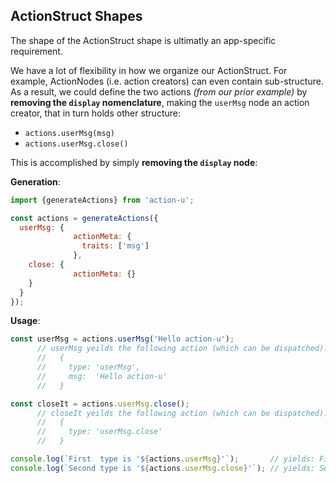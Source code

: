 ## ActionStruct Shapes

The shape of the ActionStruct shape is ultimatly an app-specific
requirement.

We have a lot of flexibility in how we organize our ActionStruct.
For example, ActionNodes (i.e. action creators) can even contain
sub-structure.  As a result, we could define the two actions *(from
our prior example)* by **removing the `display` nomenclature**, making the
`userMsg` node an action creator, that in turn holds other structure:

 - `actions.userMsg(msg)`
 - `actions.userMsg.close()`

This is accomplished by simply **removing the `display` node**:

**Generation**:

```js
import {generateActions} from 'action-u';

const actions = generateActions({
  userMsg: {
              actionMeta: {
                traits: ['msg']
              },
    close: {
              actionMeta: {}
    }
  }
});
```


**Usage**:

```js
const userMsg = actions.userMsg('Hello action-u');
      // userMsg yeilds the following action (which can be dispatched):
      //   {
      //     type: 'userMsg',
      //     msg:  'Hello action-u'
      //   }

const closeIt = actions.userMsg.close();
      // closeIt yeilds the following action (which can be dispatched):
      //   {
      //     type: 'userMsg.close'
      //   }

console.log(`First  type is '${actions.userMsg}'`);       // yields: First  type is 'userMsg'
console.log(`Second type is '${actions.userMsg.close}'`); // yields: Second type is 'userMsg.close'
```
